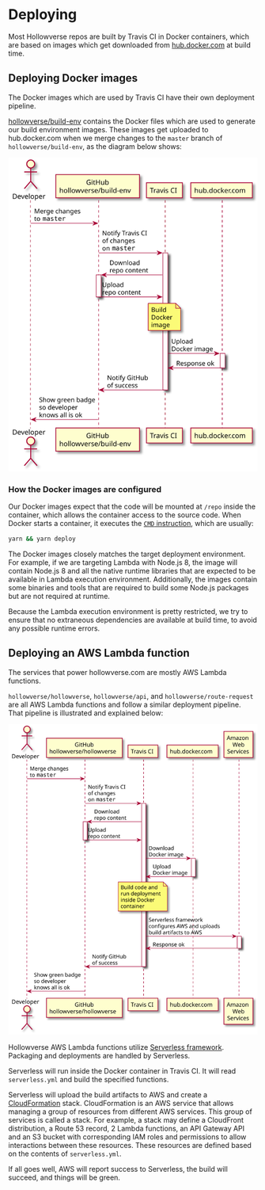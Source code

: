 # Deploying

Most Hollowverse repos are built by Travis CI in Docker containers, which are based on images which get downloaded from [hub.docker.com](https://hub.docker.com/) at build time.

## Deploying Docker images

The Docker images which are used by Travis CI have their own deployment pipeline.

[hollowverse/build-env](https://github.com/hollowverse/build-env) contains the Docker files which are used to generate our build environment images. These images get uploaded to hub.docker.com when we merge changes to the `master` branch of `hollowverse/build-env`, as the diagram below shows:

<p align="center">
<img src="./diagrams/deployingNewBuildEnv.puml.svg">
</p>

### How the Docker images are configured

Our Docker images expect that the code will be mounted at `/repo` inside the container, which allows the container access to the source code. When Docker starts a container, it executes the [`CMD` instruction](https://github.com/hollowverse/build-env/blob/2db31a84529b223dc84802104d301c82735ebff3/Dockerfile#L20), which are usually:

```bash
yarn && yarn deploy
```

The Docker images closely matches the target deployment environment. For example, if we are targeting Lambda with Node.js 8, the image will contain Node.js 8 and all the native runtime libraries that are expected to be available in Lambda execution environment. Additionally, the images contain some binaries and tools that are required to build some Node.js packages but are not required at runtime.

Because the Lambda execution environment is pretty restricted, we try to ensure that no extraneous dependencies are available at build time, to avoid any possible runtime errors.

## Deploying an AWS Lambda function

The services that power hollowverse.com are mostly AWS Lambda functions.

`hollowverse/hollowverse`, `hollowverse/api`, and `hollowverse/route-request` are all AWS Lambda functions and follow a similar deployment pipeline. That pipeline is illustrated and explained below:

<p align="center">
<img src="./diagrams/deployingLambda.puml.svg">
</p>

Hollowverse AWS Lambda functions utilize [Serverless framework](https://github.com/serverless/serverless). Packaging and deployments are handled by Serverless.

Serverless will run inside the Docker container in Travis CI. It will read `serverless.yml` and build the specified functions.

Serverless will upload the build artifacts to AWS and create a [CloudFormation](https://aws.amazon.com/cloudformation/) stack. CloudFormation is an AWS service that allows managing a group of resources from different AWS services. This group of services is called a stack. For example, a stack may define a CloudFront distribution, a Route 53 record, 2 Lambda functions, an API Gateway API and an S3 bucket with corresponding IAM roles and permissions to allow interactions between these resources. These resources are defined based on the contents of `serverless.yml`.

If all goes well, AWS will report success to Serverless, the build will succeed, and things will be green.

